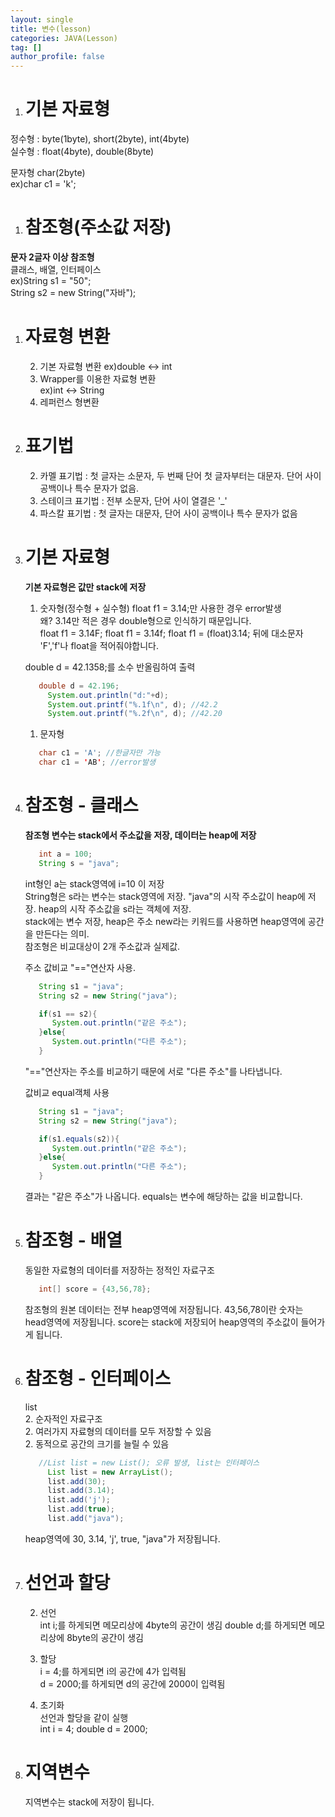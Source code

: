 ```yaml
---
layout: single
title: 변수(lesson)
categories: JAVA(Lesson)
tag: []
author_profile: false
---
```


1. # 기본 자료형   
정수형 : byte(1byte), short(2byte), int(4byte)    
실수형 : float(4byte), double(8byte)   

문자형 char(2byte)   
ex)char c1 = 'k';

1. # 참조형(주소값 저장)   
__문자 2글자 이상 참조형__   
클래스, 배열, 인터페이스   
ex)String s1 = "50";   
String s2 = new String("자바");   

1. # 자료형 변환   
   2. 기본 자료형 변환 ex)double ↔ int    
   2. Wrapper를 이용한 자료형 변환    
   ex)int ↔ String   
   2. 레퍼런스 형변환   

1. # 표기법   
   2. 카멜 표기법 : 첫 글자는 소문자, 두 번째 단어 첫 글자부터는 대문자. 단어 사이 공백이나 특수 문자가 없음.   
   2. 스테이크 표기법 : 전부 소문자, 단어 사이 열결은 '_'   
   2. 파스칼 표기법 : 첫 글자는 대문자, 단어 사이 공백이나 특수 문자가 없음

1. # 기본 자료형
   
   __기본 자료형은 값만 stack에 저장__   

   1. 숫자형(정수형 + 실수형)
   float f1 = 3.14;만 사용한 경우 error발생   
   왜? 3.14만 적은 경우 double형으로 인식하기 때문입니다.   
   float f1 = 3.14F;
   float f1 = 3.14f;
   float f1 = (float)3.14;
   뒤에 대소문자 'F','f'나 float을 적어줘야합니다.   

   double d = 42.1358;를 소수 반올림하여 출력   
   ```java
      double d = 42.196;
		System.out.println("d:"+d);
		System.out.printf("%.1f\n", d); //42.2
		System.out.printf("%.2f\n", d); //42.20
   ```   
   
   1. 문자형
   ```java
      char c1 = 'A'; //한글자만 가능
      char c1 = 'AB'; //error발생
   ```   

1. # 참조형 - 클래스
   __참조형 변수는 stack에서 주소값을 저장, 데이터는 heap에 저장__   

   ```java
      int a = 100;
      String s = "java";
   ```
   int형인 a는 stack영역에 i=10 이 저장   
   String형은 s라는 변수는 stack영역에 저장. "java"의 시작 주소값이 heap에 저장. heap의 시작 주소값을 s라는 객체에 저장.   
   stack에는 변수 저장, heap은 주소
   new라는 키워드를 사용하면 heap영역에 공간을 만든다는 의미.   
   참조형은 비교대상이 2개 주소값과 실제값.
   
   주소 값비교 "=="연산자 사용.
   ```java
      String s1 = "java";
      String s2 = new String("java");

      if(s1 == s2){
         System.out.println("같은 주소");
      }else{
         System.out.println("다른 주소");
      }
   ```   
   "=="연산자는 주소를 비교하기 때문에 서로 "다른 주소"를 나타냅니다.

   값비교 equal객체 사용
   ```java
      String s1 = "java";
      String s2 = new String("java");

      if(s1.equals(s2)){
         System.out.println("같은 주소");
      }else{
         System.out.println("다른 주소");
      }
   ```   
   결과는 "같은 주소"가 나옵니다. equals는 변수에 해당하는 값을 비교합니다.   

1. # 참조형 - 배열
   동일한 자료형의 데이터를 저장하는 정적인 자료구조   
   ```java
      int[] score = {43,56,78};
   ```
   참조형의 원본 데이터는 전부 heap영역에 저장됩니다. 43,56,78이란 숫자는 head영역에 저장됩니다. score는 stack에 저장되어 heap영역의 주소값이 들어가게 됩니다.   

1. # 참조형 - 인터페이스
   list   
   2. 순자적인 자료구조   
   2. 여러가지 자료형의 데이터를 모두 저장할 수 있음   
   2. 동적으로 공간의 크기를 늘릴 수 있음

   ```java
      //List list = new List(); 오류 발생, list는 인터페이스
		List list = new ArrayList();
		list.add(30);
		list.add(3.14);
		list.add('j');
		list.add(true);
		list.add("java");
   ```   
   heap영역에 30, 3.14, 'j', true, "java"가 저장됩니다.   

1. # 선언과 할당
   2. 선언   
   int i;를 하게되면 메모리상에 4byte의 공간이 생김
   double d;를 하게되면 메모리상에 8byte의 공간이 생김   

   2. 할당   
   i = 4;를 하게되면 i의 공간에 4가 입력됨   
   d = 2000;를 하게되면 d의 공간에 2000이 입력됨   

   2. 초기화   
   선언과 할당을 같이 실행   
   int i = 4;
   double d = 2000;

1. # 지역변수
   지역변수는 stack에 저장이 됩니다.   

